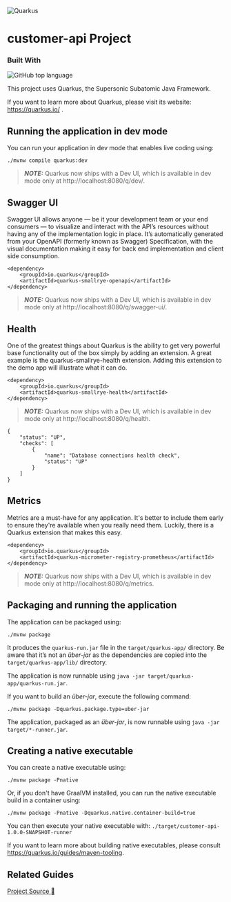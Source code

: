 ![Quarkus](https://camo.githubusercontent.com/62d4f160c458785b41aa5961dbf35295843fd582cb7a931e962c77d295bd23f9/68747470733a2f2f64657369676e2e6a626f73732e6f72672f717561726b75732f6c6f676f2f66696e616c2f504e472f717561726b75735f6c6f676f5f686f72697a6f6e74616c5f7267625f3132383070785f64656661756c742e706e672367682d6c696768742d6d6f64652d6f6e6c79)




# customer-api Project
### Built With
![GitHub top language](https://img.shields.io/github/languages/top/Nyaraa-2/customer-api-quarkus)


This project uses Quarkus, the Supersonic Subatomic Java Framework.

If you want to learn more about Quarkus, please visit its website: https://quarkus.io/ .

## Running the application in dev mode

You can run your application in dev mode that enables live coding using:
```shell script
./mvnw compile quarkus:dev
```

> **_NOTE:_**  Quarkus now ships with a Dev UI, which is available in dev mode only at http://localhost:8080/q/dev/.

## Swagger UI

Swagger UI allows anyone — be it your development team or your end consumers — to visualize and interact with the API’s resources without having any of the implementation logic in place. It’s automatically generated from your OpenAPI (formerly known as Swagger) Specification, with the visual documentation making it easy for back end implementation and client side consumption.

```shell script
<dependency>
    <groupId>io.quarkus</groupId>
    <artifactId>quarkus-smallrye-openapi</artifactId>
</dependency>
```

> **_NOTE:_**  Quarkus now ships with a Dev UI, which is available in dev mode only at http://localhost:8080/q/swagger-ui/.


## Health

One of the greatest things about Quarkus is the ability to get very powerful base functionality out of the box simply by adding an extension. A great example is the quarkus-smallrye-health extension. Adding this extension to the demo app will illustrate what it can do.
```shell script
<dependency>
    <groupId>io.quarkus</groupId>
    <artifactId>quarkus-smallrye-health</artifactId>
</dependency>
```

> **_NOTE:_**  Quarkus now ships with a Dev UI, which is available in dev mode only at http://localhost:8080/q/health.

```shell script
{
    "status": "UP",
    "checks": [
        {
            "name": "Database connections health check",
            "status": "UP"
        }
    ]
}
```

## Metrics

Metrics are a must-have for any application. It's better to include them early to ensure they're available when you really need them. Luckily, there is a Quarkus extension that makes this easy.
```shell script
<dependency>
    <groupId>io.quarkus</groupId>
    <artifactId>quarkus-micrometer-registry-prometheus</artifactId>
</dependency>
```

> **_NOTE:_**  Quarkus now ships with a Dev UI, which is available in dev mode only at http://localhost:8080/q/metrics.


## Packaging and running the application

The application can be packaged using:
```shell script
./mvnw package
```
It produces the `quarkus-run.jar` file in the `target/quarkus-app/` directory.
Be aware that it’s not an _über-jar_ as the dependencies are copied into the `target/quarkus-app/lib/` directory.

The application is now runnable using `java -jar target/quarkus-app/quarkus-run.jar`.

If you want to build an _über-jar_, execute the following command:
```shell script
./mvnw package -Dquarkus.package.type=uber-jar
```

The application, packaged as an _über-jar_, is now runnable using `java -jar target/*-runner.jar`.

## Creating a native executable

You can create a native executable using: 
```shell script
./mvnw package -Pnative
```

Or, if you don't have GraalVM installed, you can run the native executable build in a container using: 
```shell script
./mvnw package -Pnative -Dquarkus.native.container-build=true
```

You can then execute your native executable with: `./target/customer-api-1.0.0-SNAPSHOT-runner`

If you want to learn more about building native executables, please consult https://quarkus.io/guides/maven-tooling.

## Related Guides

[Project Source 👊](https://developers.redhat.com/articles/2022/02/03/build-rest-api-ground-quarkus-20#summary)

